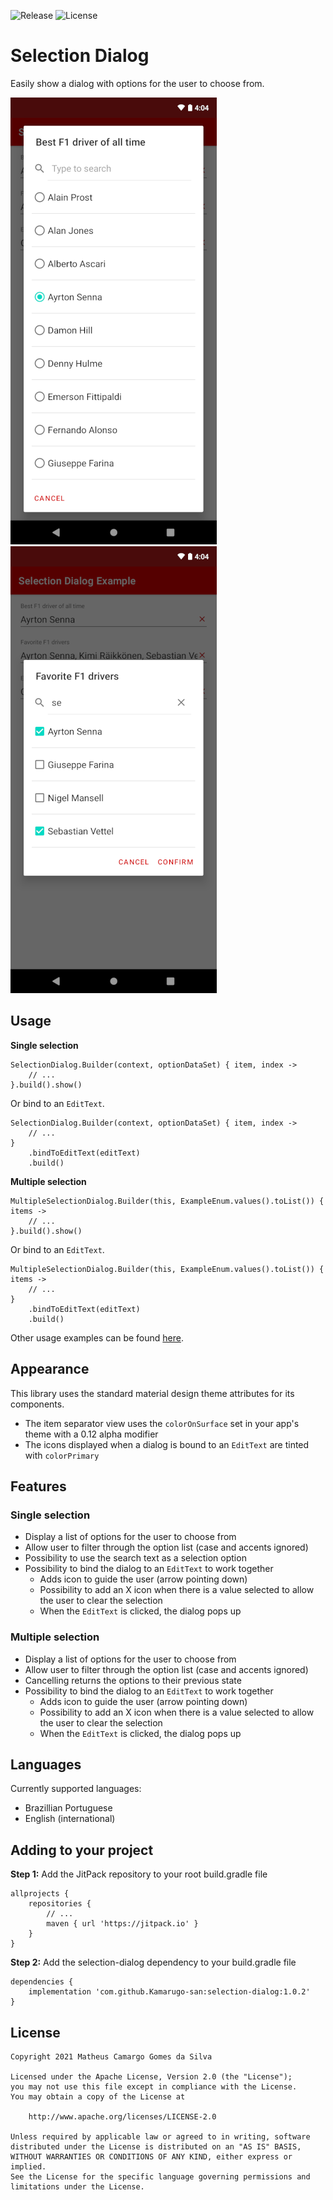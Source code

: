 ![Release](https://jitpack.io/v/Kamarugo-san/selection-dialog.svg)
![License](https://img.shields.io/github/license/Kamarugo-san/selection-dialog)

# Selection Dialog
Easily show a dialog with options for the user to choose from.

![image_01](/img/screenshot_01.png)
![image_02](/img/screenshot_02.png)

## Usage

**Single selection**
```
SelectionDialog.Builder(context, optionDataSet) { item, index ->
    // ...
}.build().show()
```

Or bind to an `EditText`.

```
SelectionDialog.Builder(context, optionDataSet) { item, index ->
    // ...
}
    .bindToEditText(editText)
    .build()
```

**Multiple selection**
```
MultipleSelectionDialog.Builder(this, ExampleEnum.values().toList()) { items ->
    // ...
}.build().show()
```

Or bind to an `EditText`.

```
MultipleSelectionDialog.Builder(this, ExampleEnum.values().toList()) { items ->
    // ...
}
    .bindToEditText(editText)
    .build()
```

Other usage examples can be found [here](/app/src/main/java/br/com/kamarugosan/selectiondialog/example/ExampleActivity.kt).

## Appearance
This library uses the standard material design theme attributes for its components.

*  The item separator view uses the `colorOnSurface` set in your app's theme with a 0.12 alpha modifier
*  The icons displayed when a dialog is bound to an `EditText` are tinted with `colorPrimary`

## Features

### Single selection
*  Display a list of options for the user to choose from
*  Allow user to filter through the option list (case and accents ignored)
*  Possibility to use the search text as a selection option
*  Possibility to bind the dialog to an `EditText` to work together
    *  Adds icon to guide the user (arrow pointing down)
    *  Possibility to add an X icon when there is a value selected to allow the user to clear the selection
    *  When the `EditText` is clicked, the dialog pops up

### Multiple selection
*  Display a list of options for the user to choose from
*  Allow user to filter through the option list (case and accents ignored)
*  Cancelling returns the options to their previous state
*  Possibility to bind the dialog to an `EditText` to work together
    *  Adds icon to guide the user (arrow pointing down)
    *  Possibility to add an X icon when there is a value selected to allow the user to clear the selection
    *  When the `EditText` is clicked, the dialog pops up

## Languages
Currently supported languages:
* Brazillian Portuguese
* English (international)

## Adding to your project
**Step 1:** Add the JitPack repository to your root build.gradle file

```
allprojects {
    repositories {
        // ...
        maven { url 'https://jitpack.io' }
    }
}
```

**Step 2:** Add the selection-dialog dependency to your build.gradle file

```
dependencies {
    implementation 'com.github.Kamarugo-san:selection-dialog:1.0.2'
}
```

## License
```
Copyright 2021 Matheus Camargo Gomes da Silva

Licensed under the Apache License, Version 2.0 (the "License");
you may not use this file except in compliance with the License.
You may obtain a copy of the License at

    http://www.apache.org/licenses/LICENSE-2.0

Unless required by applicable law or agreed to in writing, software
distributed under the License is distributed on an "AS IS" BASIS,
WITHOUT WARRANTIES OR CONDITIONS OF ANY KIND, either express or implied.
See the License for the specific language governing permissions and
limitations under the License.
```
